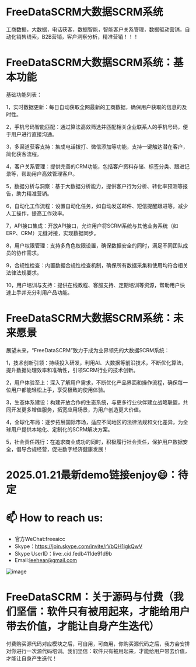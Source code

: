 # FreeDataSCRM大数据SCRM系统
工商数据，大数据，电话获客，数据智能，智能客户关系管理，数据驱动营销，自动化销售线索，B2B营销，客户洞察分析，精准营销！！！

# FreeDataSCRM大数据SCRM系统：基本功能

基础功能列表：

1，实时数据更新：每日自动获取全网最新的工商数据，确保用户获取的信息的及时性。

2，手机号码智能匹配：通过算法高效筛选并匹配相关企业联系人的手机号码，便于用户进行直接沟通。

3，多渠道获客支持：集成电话拨打、微信添加等功能，支持一键触达潜在客户，简化获客流程。

4，客户关系管理：提供完善的CRM功能，包括客户资料存储、标签分类、跟进记录等，帮助用户高效管理客户。

5，数据分析与洞察：基于大数据分析能力，提供客户行为分析、转化率预测等报告，助力精准营销。

6，自动化工作流程：设置自动化任务，如自动发送邮件、短信提醒跟进等，减少人工操作，提高工作效率。

7，API接口集成：开放API接口，允许用户将SCRM系统与其他业务系统（如ERP、CRM）无缝对接，实现数据同步。

8，用户权限管理：支持多角色权限设置，确保数据安全的同时，满足不同团队成员的协作需求。

9，合规性检查：内置数据合规性检查机制，确保所有数据采集和使用均符合相关法律法规要求。
    
10，用户培训与支持：提供在线教程、客服支持、定期培训等资源，帮助用户快速上手并充分利用产品功能。

# FreeDataSCRM大数据SCRM系统：未来愿景

展望未来，“FreeDataSCRM”致力于成为业界领先的大数据SCRM系统：

1，技术创新引领：持续投入研发，利用AI、大数据等前沿技术，不断优化算法，提升数据处理效率和准确性，引领SCRM行业的技术创新。

2，用户体验至上：深入了解用户需求，不断优化产品界面和操作流程，确保每一位用户都能轻松上手，享受极致的使用体验。

3，生态体系建设：构建开放合作的生态系统，与更多行业伙伴建立战略联盟，共同开发更多增值服务，拓宽应用场景，为用户创造更大价值。

4，全球化布局：逐步拓展国际市场，适应不同地区的法律法规和文化差异，为全球用户提供本地化、定制化的SCRM解决方案。

5，社会责任践行：在追求商业成功的同时，积极履行社会责任，保护用户数据安全，倡导合规经营，促进数字经济健康发展！

# 2025.01.21最新demo链接enjoy😄：待定

# 📫 How to reach us:
- 官方WeChat:freeaicc
- Skype：https://join.skype.com/invite/rVbQH1igkQwV
- Skype UserID：live:.cid.fedb411de91d9b
- Email:leehear@gmail.com 

![image](https://github.com/user-attachments/assets/1da1fbaa-6da9-4b7f-99b9-f9ac6a5bfa39)

# FreeDataSCRM：关于源码与付费（我们坚信：软件只有被用起来，才能给用户带去价值，才能让自身产生迭代）
付费购买源代码对应模块之后，可自用，可商用，你购买源代码之后，我方会安排对你进行一次源代码培训。我们坚信：软件只有被用起来，才能给用户带去价值，才能让自身产生迭代！
